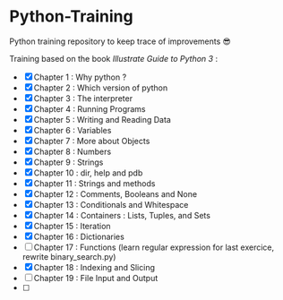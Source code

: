 # Python-Training
Python training repository to keep trace of improvements :sunglasses:

Training based on the book _Illustrate Guide to Python 3_ :

- [x] Chapter 1 : Why python ?
- [x] Chapter 2 : Which version of python
- [x] Chapter 3 : The interpreter
- [x] Chapter 4 : Running Programs
- [x] Chapter 5 : Writing and Reading Data
- [x] Chapter 6 : Variables
- [x] Chapter 7 : More about Objects
- [x] Chapter 8 : Numbers
- [x] Chapter 9 : Strings
- [x] Chapter 10 : dir, help and pdb
- [x] Chapter 11 : Strings and methods
- [x] Chapter 12 : Comments, Booleans and None
- [x] Chapter 13 : Conditionals and Whitespace
- [x] Chapter 14 : Containers : Lists, Tuples, and Sets
- [x] Chapter 15 : Iteration
- [x] Chapter 16 : Dictionaries
- [ ] Chapter 17 : Functions (learn regular expression for last exercice, rewrite binary_search.py)
- [x] Chapter 18 : Indexing and Slicing
- [ ] Chapter 19 : File Input and Output
- [ ]

